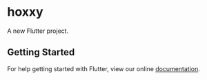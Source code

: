 # hoxxy

A new Flutter project.

## Getting Started

For help getting started with Flutter, view our online
[documentation](https://flutter.io/).
